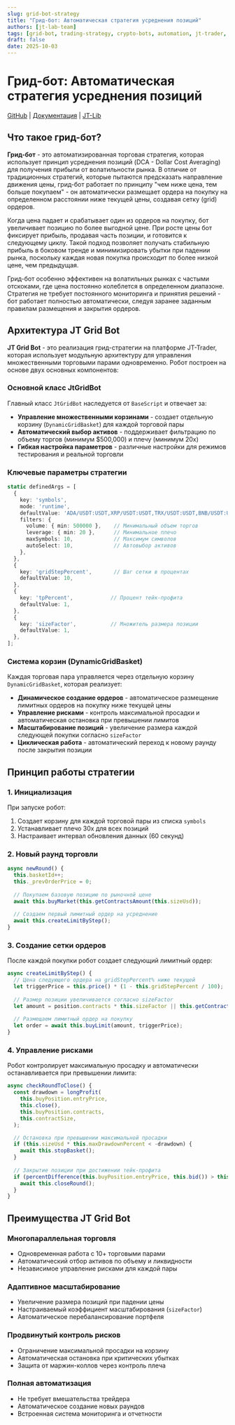 ```yaml
---
slug: grid-bot-strategy
title: "Грид-бот: Автоматическая стратегия усреднения позиций"
authors: [jt-lab-team]
tags: [grid-bot, trading-strategy, crypto-bots, automation, jt-trader, grid-trading, dca]
draft: false
date: 2025-10-03
---
```


# Грид-бот: Автоматическая стратегия усреднения позиций

[GitHub](https://github.com/jt-lab) | [Документация](https://docs.jt-lab.com) | [JT-Lib](https://github.com/jt-lab/jt-lib)

## Что такое грид-бот?

**Грид-бот** - это автоматизированная торговая стратегия, которая использует принцип усреднения позиций (DCA - Dollar Cost Averaging) для получения прибыли от волатильности рынка. В отличие от традиционных стратегий, которые пытаются предсказать направление движения цены, грид-бот работает по принципу "чем ниже цена, тем больше покупаем" - он автоматически размещает ордера на покупку на определенном расстоянии ниже текущей цены, создавая сетку (grid) ордеров.

Когда цена падает и срабатывает один из ордеров на покупку, бот увеличивает позицию по более выгодной цене. При росте цены бот фиксирует прибыль, продавая часть позиции, и готовится к следующему циклу. Такой подход позволяет получать стабильную прибыль в боковом тренде и минимизировать убытки при падении рынка, поскольку каждая новая покупка происходит по более низкой цене, чем предыдущая.

Грид-бот особенно эффективен на волатильных рынках с частыми отскоками, где цена постоянно колеблется в определенном диапазоне. Стратегия не требует постоянного мониторинга и принятия решений - бот работает полностью автоматически, следуя заранее заданным правилам размещения и закрытия ордеров.

## Архитектура JT Grid Bot

**JT Grid Bot** - это реализация грид-стратегии на платформе JT-Trader, которая использует модульную архитектуру для управления множественными торговыми парами одновременно. Робот построен на основе двух основных компонентов:

### Основной класс JtGridBot

Главный класс `JtGridBot` наследуется от `BaseScript` и отвечает за:

- **Управление множественными корзинами** - создает отдельную корзину (`DynamicGridBasket`) для каждой торговой пары
- **Автоматический выбор активов** - поддерживает фильтрацию по объему торгов (минимум $500,000) и плечу (минимум 20x)
- **Гибкая настройка параметров** - различные настройки для режимов тестирования и реальной торговли

### Ключевые параметры стратегии

```typescript
static definedArgs = [
  {
    key: 'symbols',
    mode: 'runtime',
    defaultValue: 'ADA/USDT:USDT,XRP/USDT:USDT,TRX/USDT:USDT,BNB/USDT:USDT,DOGE/USDT:USDT,AVAX/USDT:USDT,LINK/USDT:USDT',
    filters: {
      volume: { min: 500000 },    // Минимальный объем торгов
      leverage: { min: 20 },      // Минимальное плечо
      maxSymbols: 10,             // Максимум символов
      autoSelect: 10,             // Автовыбор активов
    },
  },
  {
    key: 'gridStepPercent',       // Шаг сетки в процентах
    defaultValue: 10,
  },
  {
    key: 'tpPercent',            // Процент тейк-профита
    defaultValue: 1,
  },
  {
    key: 'sizeFactor',           // Множитель размера позиции
    defaultValue: 1,
  },
];
```

### Система корзин (DynamicGridBasket)

Каждая торговая пара управляется через отдельную корзину `DynamicGridBasket`, которая реализует:

- **Динамическое создание ордеров** - автоматическое размещение лимитных ордеров на покупку ниже текущей цены
- **Управление рисками** - контроль максимальной просадки и автоматическая остановка при превышении лимитов
- **Масштабирование позиций** - увеличение размера каждой следующей покупки согласно `sizeFactor`
- **Циклическая работа** - автоматический переход к новому раунду после закрытия позиции

## Принцип работы стратегии

### 1. Инициализация

При запуске робот:
1. Создает корзину для каждой торговой пары из списка `symbols`
2. Устанавливает плечо 30x для всех позиций
3. Настраивает интервал обновления данных (60 секунд)

### 2. Новый раунд торговли

```typescript
async newRound() {
  this.basketId++;
  this._prevOrderPrice = 0;
  
  // Покупаем базовую позицию по рыночной цене
  await this.buyMarket(this.getContractsAmount(this.sizeUsd));
  
  // Создаем первый лимитный ордер на усреднение
  await this.createLimitByStep();
}
```

### 3. Создание сетки ордеров

После каждой покупки робот создает следующий лимитный ордер:

```typescript
async createLimitByStep() {
  // Цена следующего ордера на gridStepPercent% ниже текущей
  let triggerPrice = this.price() * (1 - this.gridStepPercent / 100);
  
  // Размер позиции увеличивается согласно sizeFactor
  let amount = position.contracts * this.sizeFactor || this.getContractsAmount(this.sizeUsd);
  
  // Размещаем лимитный ордер на покупку
  let order = await this.buyLimit(amount, triggerPrice);
}
```

### 4. Управление рисками

Робот контролирует максимальную просадку и автоматически останавливается при превышении лимита:

```typescript
async checkRoundToClose() {
  const drawdown = longProfit(
    this.buyPosition.entryPrice,
    this.close(),
    this.buyPosition.contracts,
    this.contractSize,
  );

  // Остановка при превышении максимальной просадки
  if (this.sizeUsd * this.maxDrawdownPercent < -drawdown) {
    await this.stopBasket();
  }
  
  // Закрытие позиции при достижении тейк-профита
  if (percentDifference(this.buyPosition.entryPrice, this.bid()) > this.tpPercent) {
    await this.closeRound();
  }
}
```

## Преимущества JT Grid Bot

### Многопараллельная торговля
- Одновременная работа с 10+ торговыми парами
- Автоматический отбор активов по объему и ликвидности
- Независимое управление рисками для каждой пары

### Адаптивное масштабирование
- Увеличение размера позиций при падении цены
- Настраиваемый коэффициент масштабирования (`sizeFactor`)
- Автоматическое перебалансирование портфеля

### Продвинутый контроль рисков
- Ограничение максимальной просадки на корзину
- Автоматическая остановка при критических убытках
- Защита от маржин-коллов через контроль плеча

### Полная автоматизация
- Не требует вмешательства трейдера
- Автоматическое создание новых раундов
- Встроенная система мониторинга и отчетности

